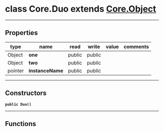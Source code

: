 class Core.Duo extends [Core.Object](Core.Object.md)
===

---
Properties
---
|type|name|read|write|value|comments|
|--- |--- |--- |--- |--- |--- |
|Object|__one__|public|public|||
|Object|__two__|public|public|||
|pointer|__instanceName__|public|public|||

---
Constructors
---

__`public Duo()`__
<div style="margin:1em">

</div>


---
Functions
---
